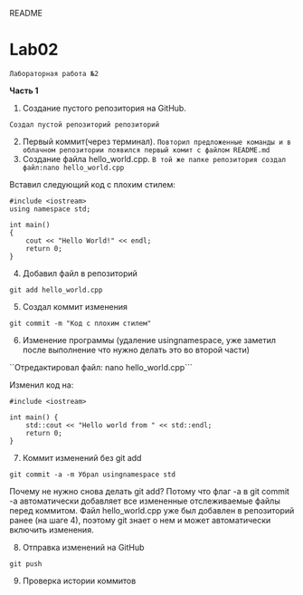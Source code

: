 README
# Lab02
```Лабораторная работа №2```

**Часть 1**

   1. Создание пустого репозитория на GitHub.
   
```Создал пустой репозиторий репозиторий```

   2. Первый коммит(через терминал).
```Повторил предложенные команды и в облачном репозитории появился первый комит с файлом README.md```
   3. Создание файла hello_world.cpp.
```В той же папке репозитория создал файл:nano hello_world.cpp```

Вставил следующий код с плохим стилем:

```
#include <iostream>
using namespace std;

int main()
{
    cout << "Hello World!" << endl;
    return 0;
}
```

4. Добавил файл в репозиторий

```git add hello_world.cpp```

5. Создал коммит изменения

```git commit -m "Код с плохим стилем"```

6. Изменение программы (удаление usingnamespace, уже заметил после выполнение что нужно делать это во второй части)

``Отредактировал файл: nano hello_world.cpp```

Изменил код на:

```
#include <iostream>

int main() {
    std::cout << "Hello world from " << std::endl;
    return 0;
}
```

7. Коммит изменений без git add

```
git commit -a -m Убрал usingnamespace std
```

Почему не нужно снова делать git add? Потому что флаг -a в git commit -a автоматически добавляет все измененные отслеживаемые файлы перед коммитом. Файл hello_world.cpp уже был добавлен в репозиторий ранее (на шаге 4), поэтому git знает о нем и может автоматически включить изменения.

8. Отправка изменений на GitHub

```git push```

9. Проверка истории коммитов

